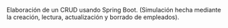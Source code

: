 Elaboración de un CRUD usando Spring Boot.
(Simulación hecha mediante la creación, lectura, actualización y borrado de empleados).
